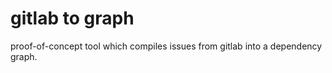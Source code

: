 # gitlab to graph

proof-of-concept tool which compiles issues from gitlab into a dependency graph.
